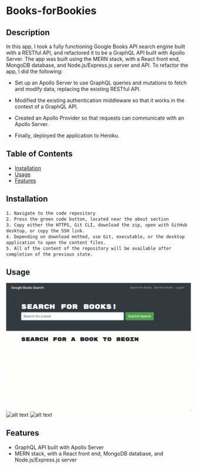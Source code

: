 # Books-forBookies

## Description

In this app, I took a fully functioning Google Books API search engine built with a RESTful API, and refactored it to be a GraphQL API built with Apollo Server. The app was built using the MERN stack, with a React front end, MongoDB database, and Node.js/Express.js server and API. To refactor the app, I did the following:

- Set up an Apollo Server to use GraphQL queries and mutations to fetch and modify data, replacing the existing RESTful API.

- Modified the existing authentication middleware so that it works in the context of a GraphQL API.

- Created an Apollo Provider so that requests can communicate with an Apollo Server.

- Finally, deployed the application to Heroku.

## Table of Contents

- [Installation](#installation)
- [Usage](#usage)
- [Features](#features)

## Installation

    1. Navigate to the code repository
    2. Press the green code button, located near the about section
    3. Copy either the HTTPS, Git CLI, download the zip, open with GitHub desktop, or copy the SSH link.
    4. Depending on download method, use Git, executable, or the desktop application to open the content files.
    5. All of the content of the repository will be available after completion of the previous state.

## Usage

![alt text](assets/21-mern-homework-demo-01.gif)
![alt text](assets/21-mern-homework-02.gif)
![alt text](assets/21-mern-homework-03.gif)

## Features

- GraphQL API built with Apollo Server
- MERN stack, with a React front end, MongoDB database, and Node.js/Express.js server
